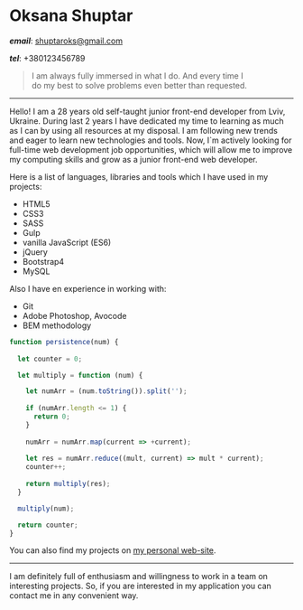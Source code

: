 # Oksana Shuptar

***email***: shuptaroks@gmail.com  

***tel***: +380123456789  


> I am always fully immersed in what I do. And every time I  
> do my best to solve problems even better than requested.

***

Hello! I am a 28 years old self-taught junior front-end developer from Lviv, Ukraine. During last 2 years I have dedicated my time to learning as much as I can by using all resources at my disposal. I am following new trends and eager to learn new technologies and tools. Now, I\`m actively looking for full-time web development job opportunities, which will allow me to improve my computing skills and grow as a junior front-end web developer.  

Here is a list of languages, libraries and tools which I have used in my projects:
- HTML5
- CSS3
- SASS
- Gulp
- vanilla JavaScript (ES6)
- jQuery
- Bootstrap4
- MySQL  

Also I have en experience in working with:
- Git
- Adobe Photoshop, Avocode
- BEM methodology  

```javascript
function persistence(num) {
  
  let counter = 0;

  let multiply = function (num) {

  	let numArr = (num.toString()).split('');
    
    if (numArr.length <= 1) {
      return 0;
    }
    
    numArr = numArr.map(current => +current);
    
    let res = numArr.reduce((mult, current) => mult * current);
    counter++;
    
    return multiply(res);
  }

  multiply(num);

  return counter;
}
```  

You can also find my projects on [my personal web-site](http://www.oksana-shuptar.me).  

***

I am definitely full of enthusiasm and willingness to work in a team on interesting projects. So, if you are interested in my application you can contact me in any convenient way.